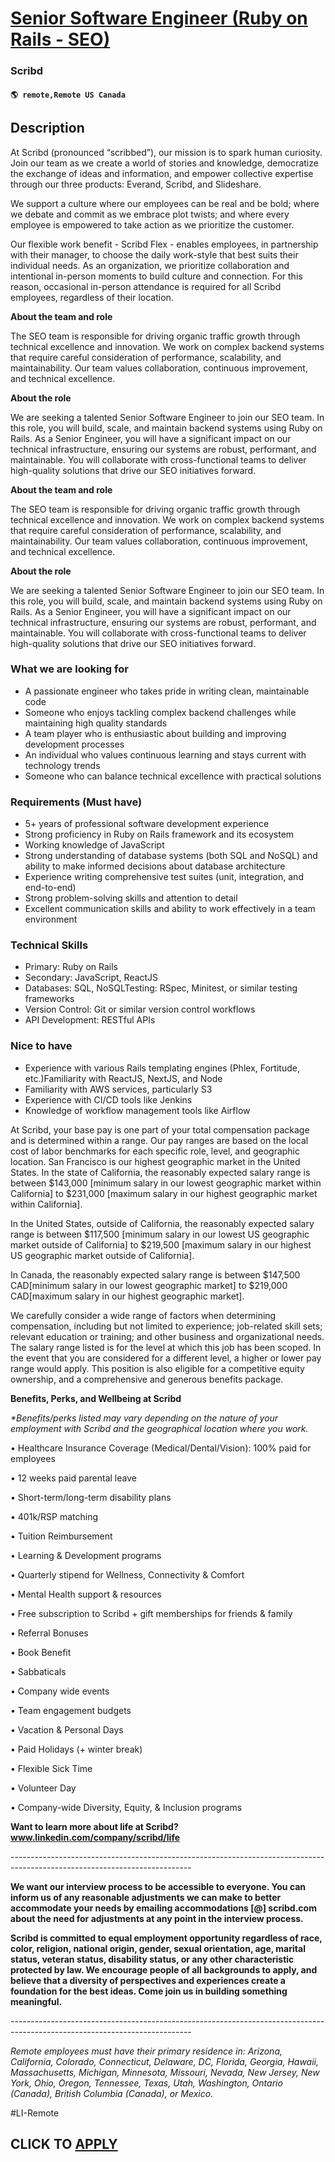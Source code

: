 # [Senior Software Engineer (Ruby on Rails - SEO)](https://www.remotewlb.com/apply/senior-software-engineer-ruby-on-rails-seo)  
### Scribd  
#### `🌎 remote,Remote US Canada`  

## Description

At Scribd (pronounced “scribbed”), our mission is to spark human curiosity. Join our team as we create a world of stories and knowledge, democratize the exchange of ideas and information, and empower collective expertise through our three products: Everand, Scribd, and Slideshare.

  

We support a culture where our employees can be real and be bold; where we debate and commit as we embrace plot twists; and where every employee is empowered to take action as we prioritize the customer.

  

Our flexible work benefit - Scribd Flex - enables employees, in partnership with their manager, to choose the daily work-style that best suits their individual needs. As an organization, we prioritize collaboration and intentional in-person moments to build culture and connection. For this reason, occasional in-person attendance is required for all Scribd employees, regardless of their location.

  

**About the team and role**

The SEO team is responsible for driving organic traffic growth through technical excellence and innovation. We work on complex backend systems that require careful consideration of performance, scalability, and maintainability. Our team values collaboration, continuous improvement, and technical excellence.

  

  

 **About the role**

We are seeking a talented Senior Software Engineer to join our SEO team. In this role, you will build, scale, and maintain backend systems using Ruby on Rails. As a Senior Engineer, you will have a significant impact on our technical infrastructure, ensuring our systems are robust, performant, and maintainable. You will collaborate with cross-functional teams to deliver high-quality solutions that drive our SEO initiatives forward.

  

 **About the team and role**

The SEO team is responsible for driving organic traffic growth through technical excellence and innovation. We work on complex backend systems that require careful consideration of performance, scalability, and maintainability. Our team values collaboration, continuous improvement, and technical excellence.

  

  

 **About the role**

We are seeking a talented Senior Software Engineer to join our SEO team. In this role, you will build, scale, and maintain backend systems using Ruby on Rails. As a Senior Engineer, you will have a significant impact on our technical infrastructure, ensuring our systems are robust, performant, and maintainable. You will collaborate with cross-functional teams to deliver high-quality solutions that drive our SEO initiatives forward.

  

### What we are looking for

* A passionate engineer who takes pride in writing clean, maintainable code
* Someone who enjoys tackling complex backend challenges while maintaining high quality standards
* A team player who is enthusiastic about building and improving development processes
* An individual who values continuous learning and stays current with technology trends
* Someone who can balance technical excellence with practical solutions

  

### Requirements (Must have)

* 5+ years of professional software development experience
* Strong proficiency in Ruby on Rails framework and its ecosystem
* Working knowledge of JavaScript
* Strong understanding of database systems (both SQL and NoSQL) and ability to make informed decisions about database architecture
* Experience writing comprehensive test suites (unit, integration, and end-to-end)
* Strong problem-solving skills and attention to detail
* Excellent communication skills and ability to work effectively in a team environment

  

### Technical Skills

* Primary: Ruby on Rails
* Secondary: JavaScript, ReactJS
* Databases: SQL, NoSQLTesting: RSpec, Minitest, or similar testing frameworks
* Version Control: Git or similar version control workflows
* API Development: RESTful APIs

  

### Nice to have

* Experience with various Rails templating engines (Phlex, Fortitude, etc.)Familiarity with ReactJS, NextJS, and Node
* Familiarity with AWS services, particularly S3
* Experience with CI/CD tools like Jenkins
* Knowledge of workflow management tools like Airflow

  

At Scribd, your base pay is one part of your total compensation package and is determined within a range. Our pay ranges are based on the local cost of labor benchmarks for each specific role, level, and geographic location. San Francisco is our highest geographic market in the United States. In the state of California, the reasonably expected salary range is between $143,000 [minimum salary in our lowest geographic market within California] to $231,000 [maximum salary in our highest geographic market within California].

  

In the United States, outside of California, the reasonably expected salary range is between $117,500 [minimum salary in our lowest US geographic market outside of California] to $219,500 [maximum salary in our highest US geographic market outside of California].

  

In Canada, the reasonably expected salary range is between $147,500 CAD[minimum salary in our lowest geographic market] to $219,000 CAD[maximum salary in our highest geographic market].

  

We carefully consider a wide range of factors when determining compensation, including but not limited to experience; job-related skill sets; relevant education or training; and other business and organizational needs. The salary range listed is for the level at which this job has been scoped. In the event that you are considered for a different level, a higher or lower pay range would apply. This position is also eligible for a competitive equity ownership, and a comprehensive and generous benefits package.

  

 **Benefits, Perks, and Wellbeing at Scribd**

 _*Benefits/perks listed may vary depending on the nature of your employment with Scribd and the geographical location where you work._

• Healthcare Insurance Coverage (Medical/Dental/Vision): 100% paid for employees

• 12 weeks paid parental leave

• Short-term/long-term disability plans

• 401k/RSP matching

• Tuition Reimbursement

• Learning & Development programs

• Quarterly stipend for Wellness, Connectivity & Comfort

• Mental Health support & resources

• Free subscription to Scribd + gift memberships for friends & family

• Referral Bonuses

• Book Benefit

• Sabbaticals

• Company wide events

• Team engagement budgets

• Vacation & Personal Days

• Paid Holidays (+ winter break)

• Flexible Sick Time

• Volunteer Day

• Company-wide Diversity, Equity, & Inclusion programs

  

**Want to learn more about life at Scribd? www.linkedin.com/company/scribd/life**

  

\---------------------------------------------------------------------------------------------------------------------------

 **We want our interview process to be accessible to everyone. You can inform us of any reasonable adjustments we can make to better accommodate your needs by emailing accommodations [@] scribd.com about the need for adjustments at any point in the interview process.**

  

 **Scribd is committed to equal employment opportunity regardless of race, color, religion, national origin, gender, sexual orientation, age, marital status, veteran status, disability status, or any other characteristic protected by law. We encourage people of all backgrounds to apply, and believe that a diversity of perspectives and experiences create a foundation for the best ideas. Come join us in building something meaningful.**

\---------------------------------------------------------------------------------------------------------------------------

  

 _Remote employees must have their primary residence in: Arizona, California, Colorado, Connecticut, Delaware, DC, Florida, Georgia, Hawaii, Massachusetts, Michigan, Minnesota, Missouri, Nevada, New Jersey, New York, Ohio, Oregon, Tennessee, Texas, Utah, Washington, Ontario (Canada), British Columbia (Canada), or Mexico._

  

#LI-Remote

  
## CLICK TO [APPLY](https://www.remotewlb.com/apply/senior-software-engineer-ruby-on-rails-seo)

